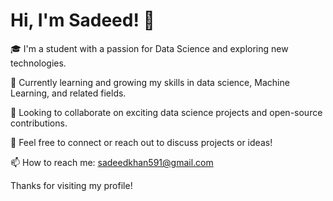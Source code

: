 # Hi, I'm Sadeed! 👋

🎓 I'm a student with a passion for Data Science and exploring new technologies.

🌱 Currently learning and growing my skills in data science, Machine Learning, and related fields.

🤝 Looking to collaborate on exciting data science projects and open-source contributions.

💬 Feel free to connect or reach out to discuss projects or ideas!

📫 How to reach me: sadeedkhan591@gmail.com

Thanks for visiting my profile!


<!---
MD-SadeedKhan/MD-SadeedKhan is a ✨ special ✨ repository because its `README.md` (this file) appears on your GitHub profile.
You can click the Preview link to take a look at your changes.
--->
